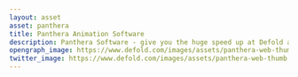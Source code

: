 ```yaml
---
layout: asset
asset: panthera
title: Panthera Animation Software
description: Panthera Software - give you the huge speed up at Defold animation flow even with more accuracy! You not required to do animations via code and run the game every change to see the changes. Make animations and export it via code right into the game!
opengraph_image: https://www.defold.com/images/assets/panthera-web-thumb.jpg
twitter_image: https://www.defold.com/images/assets/panthera-web-thumb.jpg
---
```

